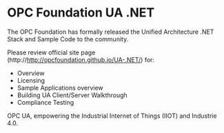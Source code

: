# OPC Foundation UA .NET

The OPC Foundation has formally released the Unified Architecture .NET Stack and Sample Code to the community.

Please review official site page (http://http://opcfoundation.github.io/UA-.NET/) for:
 * Overview
 * Licensing
 * Sample Applications overview
 * Building UA Client/Server Walkthrough
 * Compliance Testing

OPC UA, empowering the Industrial Internet of Things (IIOT) and Industrie 4.0.
